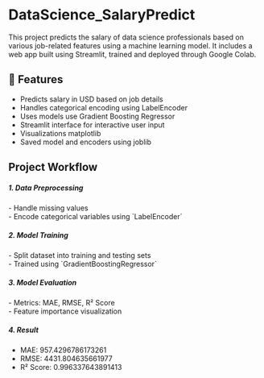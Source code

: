 # DataScience_SalaryPredict

This project predicts the salary of data science professionals based on various job-related features using a machine learning model. It includes a web app built using Streamlit, trained and deployed through Google Colab.

## 🚀 Features

- Predicts salary in USD based on job details
- Handles categorical encoding using LabelEncoder
- Uses models use Gradient Boosting Regressor
- Streamlit interface for interactive user input
- Visualizations matplotlib
- Saved model and encoders using joblib

<h2>Project Workflow</h2>

<h5>1. Data Preprocessing</h5>
   - Handle missing values<br>
   - Encode categorical variables using `LabelEncoder`<br>
  

<h5>2. Model Training</h5>
   - Split dataset into training and testing sets<br>
   - Trained using `GradientBoostingRegressor`<br>

<h5>3. Model Evaluation</h5>
   - Metrics: MAE, RMSE, R² Score<br>
   - Feature importance visualization<br>

<h5>4. Result</h5>

   - MAE: 957.4296786173261<br>
   - RMSE: 4431.804635661977 <br>
   - R² Score: 0.996337643891413<br>
